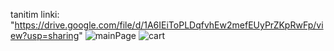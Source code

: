 tanitim linki: "https://drive.google.com/file/d/1A6IEiToPLDqfvhEw2mefEUyPrZKpRwFp/view?usp=sharing"
![mainPage](https://github.com/user-attachments/assets/f101b8e9-fb4a-4335-a5f7-71d317fc1a33)
![cart](https://github.com/user-attachments/assets/b36431e2-bb7f-45c6-9c99-5c740d4e9db4)

